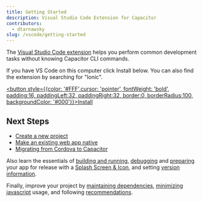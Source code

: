 ```yaml
---
title: Getting Started
description: Visual Studio Code Extension for Capacitor
contributors:
  - dtarnawsky
slug: /vscode/getting-started
---
```


The [Visual Studio Code extension](https://marketplace.visualstudio.com/items?itemName=ionic.ionic) helps you perform common development tasks without knowing Capacitor CLI commands.

If you have VS Code on this computer click Install below. You can also find the extension by searching for "Ionic".

<a href="vscode:extension/ionic.ionic" target="_self"><button style={{color: '#FFF',cursor: 'pointer', fontWeight: 'bold', padding:16, paddingLeft:32, paddingRight:32, border:0, borderRadius:100, backgroundColor: '#000'}}>Install</button></a>


<h2>Next Steps</h2>

- [Create a new project](new-project)
- [Make an existing web app native](web-to-native)
- [Migrating from Cordova to Capacitor](cordova)

Also learn the essentials of [building and running](build-and-run), [debugging](debugging) and [preparing](release) your app for release with a [Splash Screen & Icon](splash-icon), and setting [version information](native-settings).

Finally, improve your project by [maintaining dependencies](dependencies), [minimizing javascript](bundle-cost) usage, and following [recommendations](recommendations).





